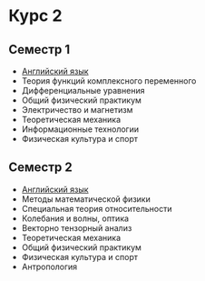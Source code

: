 # Курс 2

## Семестр 1

- [Английский язык](<Английский язык>)
- Теория функций комплексного переменного
- Дифференциальные уравнения
- Общий физический практикум
- Электричество и магнетизм
- Теоретическая механика
- Информационные технологии
- Физическая культура и спорт

## Семестр 2

- [Английский язык](<Английский язык>)
- Методы математической физики
- Специальная теория относительности
- Колебания и волны, оптика
- Векторно тензорный анализ
- Теоретическая механика
- Общий физический практикум
- Физическая культура и спорт
- Антропология